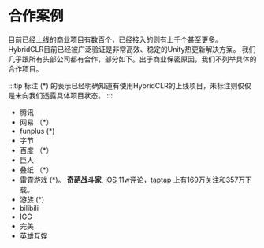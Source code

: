 # 合作案例

目前已经上线的商业项目有数百个，已经接入的则有上千个甚至更多。HybridCLR目前已经被广泛验证是非常高效、稳定的Unity热更新解决方案。
我们几乎跟所有头部公司都有合作，部分如下。出于商业保密原因，我们不列举具体的合作项目。

:::tip
标注 (*) 的表示已经明确知道有使用HybridCLR的上线项目，未标注则仅仅是未向我们透露具体项目状态。
:::

- 腾讯
- 网易 （*）
- funplus (*)
- 字节
- 百度 （*）
- 巨人
- 叠纸 （*）
- 雷霆游戏 (*)。 **奇葩战斗家**, [iOS](https://apps.apple.com/cn/app/%E5%A5%87%E8%91%A9%E6%88%98%E6%96%97%E5%AE%B6/id1434798394) 11w评论，[taptap](https://www.taptap.cn/app/45981?utm_medium=seo&utm_source=google) 上有169万关注和357万下载。
- 游族 (*)
- bilibili
- IGG
- 完美
- 英雄互娱


